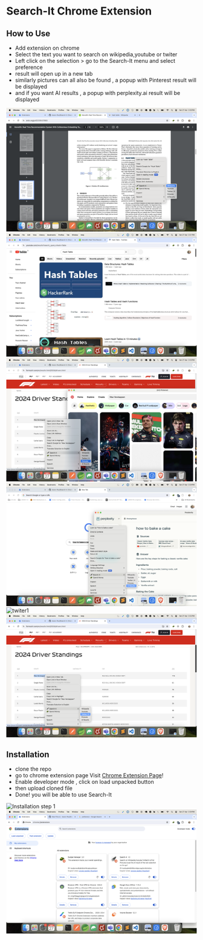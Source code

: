# Search-It Chrome Extension
## How to Use  
* Add extension on chrome
* Select the text you want to search on wikipedia,youtube or twiter  
* Left click on the selection > go to the Search-It menu and select preference 
* result will open up in a new tab
* similarly pictures can all also be found , a popup with Pinterest result will be displayed
* and if you want AI results , a popup with perplexity.ai result will be displayed

![wikipedia](/pictures/wikipedia.png)
![youtube](/pictures/youtube.png)
![pictures](/pictures/pictures.png)
![ai](/pictures/ai.png)
![twiter1](/pictures/twitter1.png)
![twiter2](/pictures/twitter2.png)


## Installation 
* clone the repo
* go to chrome extension page Visit [Chrome Extension Page](chrome://extensions/)!
* Enable developer mode , click on load unpacked button
* then upload cloned file 
* Done! you will be able to use Search-It
  
![Installation step 1](/pictures/installation2.png)
![Installation step 2](/pictures/Installation.png)
